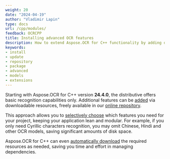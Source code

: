 ```yaml
---
weight: 20
date: "2024-04-19"
author: "Vladimir Lapin"
type: docs
url: /cpp/modules/
feedback: OCRCPP
title: Installing advanced OCR features
description: How to extend Aspose.OCR for C++ functionality by adding downloadable modules to the project.
keywords:
- install
- update
- repository
- package
- advanced
- models
- extensions
---
```


Starting with Aspose.OCR for C++ version **24.4.0**, the distributive offers basic recognition capabilities only. Additional features can be [added](/ocr/cpp/modules/management/) via downloadable resources, freely available in our [online repository](https://github.com/aspose-ocr/resources).

This approach allows you to [selectively choose](/ocr/cpp/modules/management/) which features you need for your project, keeping your application lean and modular. For example, if you only need Cyrillic characters recognition, you may omit Chinese, Hindi and other OCR models, saving significant amounts of disk space.

Aspose.OCR for C++ can even [automatically download](/ocr/cpp/modules/auto/) the required resources as needed, saving you time and effort in managing dependencies.
